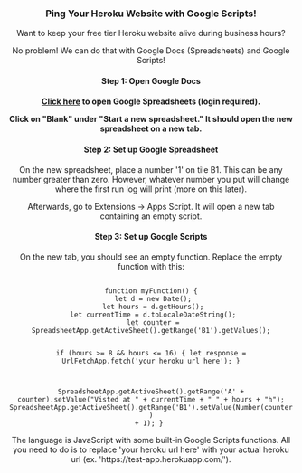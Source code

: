 <div align="center">
<h3>Ping Your Heroku Website with Google Scripts!</h3>
<p>Want to keep your free tier Heroku website alive during business hours?</p>
<p>No problem! We can do that with Google Docs (Spreadsheets) and Google Scripts!<p>

<h4>Step 1: Open Google Docs<h4>
<p><a href="https://docs.google.com/spreadsheets/">Click here</a> to open Google Spreadsheets (login required).</p>
<p>Click on "Blank" under "Start a new spreadsheet." It should open the new spreadsheet on a new tab.<p>

<h4>Step 2: Set up Google Spreadsheet</h4>
<p>On the new spreadsheet, place a number '1' on tile B1. This can be any number greater than zero. However, whatever number you put will change where the first run log will print (more on this later).</p>
<p>Afterwards, go to Extensions -> Apps Script. It will open a new tab containing an empty script.</p>

<h4>Step 3: Set up Google Scripts</h4>
<p>On the new tab, you should see an empty function. Replace the empty function with this:</p>
<code>
function myFunction() {
 let d = new Date();
 let hours = d.getHours();
 let currentTime = d.toLocaleDateString();
 let counter = SpreadsheetApp.getActiveSheet().getRange('B1').getValues();

if (hours >= 8 && hours <= 16) {
let response = UrlFetchApp.fetch('your heroku url here');
}

SpreadsheetApp.getActiveSheet().getRange('A' + counter).setValue("Visted at " + currentTime + " " + hours + "h");
SpreadsheetApp.getActiveSheet().getRange('B1').setValue(Number(counter) + 1);
}
</code>

<p>The language is JavaScript with some built-in Google Scripts functions. All you need to do is to replace 'your heroku url here' with your actual heroku url (ex. 'https://test-app.herokuapp.com/').</p>

</div>
